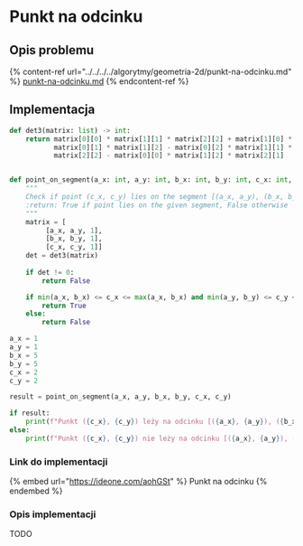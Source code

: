 # Punkt na odcinku

## Opis problemu

{% content-ref url="../../../../algorytmy/geometria-2d/punkt-na-odcinku.md" %}
[punkt-na-odcinku.md](../../../../algorytmy/geometria-2d/punkt-na-odcinku.md)
{% endcontent-ref %}

## Implementacja

```python
def det3(matrix: list) -> int:
    return matrix[0][0] * matrix[1][1] * matrix[2][2] + matrix[1][0] * matrix[2][1] * matrix[0][2] + matrix[2][0] * \
           matrix[0][1] * matrix[1][2] - matrix[0][2] * matrix[1][1] * matrix[2][0] - matrix[0][1] * matrix[1][0] * \
           matrix[2][2] - matrix[0][0] * matrix[1][2] * matrix[2][1]


def point_on_segment(a_x: int, a_y: int, b_x: int, b_y: int, c_x: int, c_y: int) -> bool:
    """
    Check if point (c_x, c_y) lies on the segment [(a_x, a_y), (b_x, b_y)]
    :return: True if point lies on the given segment, False otherwise
    """
    matrix = [
         [a_x, a_y, 1],
         [b_x, b_y, 1],
         [c_x, c_y, 1]]
    det = det3(matrix)
    
    if det != 0:
        return False

    if min(a_x, b_x) <= c_x <= max(a_x, b_x) and min(a_y, b_y) <= c_y <= max(a_y, b_y):
        return True
    else:
        return False

a_x = 1
a_y = 1
b_x = 5
b_y = 5
c_x = 2
c_y = 2

result = point_on_segment(a_x, a_y, b_x, b_y, c_x, c_y)

if result:
	print(f"Punkt ({c_x}, {c_y}) leży na odcinku [({a_x}, {a_y}), ({b_x}, {b_y})]")
else:
	print(f"Punkt ({c_x}, {c_y}) nie leży na odcinku [({a_x}, {a_y}), ({b_x}, {b_y})]")
```

### Link do implementacji

{% embed url="https://ideone.com/aohGSt" %}
Punkt na odcinku
{% endembed %}

### Opis implementacji

TODO
